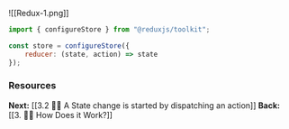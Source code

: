 
![[Redux-1.png]]


```javascript
import { configureStore } from "@reduxjs/toolkit";

const store = configureStore({
	reducer: (state, action) => state
});
```

### Resources

**Next:** [[3.2 🤷‍♂️ A State change is started by dispatching an action]]
**Back:** [[3. 🤷‍♂️ How Does it Work?]]